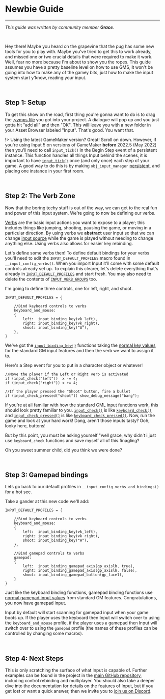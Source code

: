 # Newbie Guide

---

*This guide was written by community member **Grace**.*

&nbsp;

Hey there! Maybe you heard on the grapevine that the pug has some new tools for you to play with. Maybe you've tried to get this to work already, and missed one or two crucial details that were required to make it work. Well, fear no more because I'm about to show you the ropes. This guide assumes you have a pretty baseline level on how to use GMS, it won't be going into how to make any of the gamey bits, just how to make the input system start y'know, reading your input.

&nbsp;

## Step 1: Setup

To get this show on the road, first thing you're gonna want to do is to drag the [.yymps file](https://github.com/JujuAdams/Input/releases) you got into your project. A dialogue will pop up and you just gotta hit "add all" and then "OK". This will leave you with a new folder in your Asset Browser labeled "Input". That's good. You want that.

!> Using the latest GameMaker version? Great! Scroll on down. However, if you're using Input 5 on versions of GameMaker **before** 2022.5 (May 2022) then you'll need to call `input_tick()` in the Begin Step event of a persistent instance. This function handles all things Input behind the scenes, it is important to have [`input_tick()`](Functions-(Other)#input_tick) once (and only once) each step of your game. A good way to do this is by making `obj_input_manager` [persistent](https://manual.yoyogames.com/#t=The_Asset_Editors%2FObjects.htm), and placing one instance in your first room.

&nbsp;

## Step 2: The Verb Zone

Now that the boring techy stuff is out of the way, we can get to the real fun and power of this input system. We're going to now be defining our verbs.

[Verbs](Verbs-and-Alternate-Bindings) are the basic input actions you want to expose to a player; this includes things like jumping, shooting, pausing the game, or moving in a particular direction. By using verbs we **abstract** user input so that we can change [input source](Input-Sources) while the game is played without needing to change anything else. Using verbs also allows for easier key rebinding.

Let's define some verbs then! To define default bindings for your verbs you'll need to edit the `INPUT_DEFAULT_PROFILES` macro found in `__input_config_verbs()`. When you import Input it'll come with some default controls already set up. To explain this clearer, let's delete everything that's already in [`INPUT_DEFAULT_PROFILES`](Configuration?id=profiles-and-bindings) and start fresh. You may also need to delete the contents of [`INPUT_VERB_GROUPS`](Configuration?id=verbs) too.

I'm going to define three controls, one for left, right, and shoot.

```gml
INPUT_DEFAULT_PROFILES = {
    
	//Bind keyboard controls to verbs
    keyboard_and_mouse:
    {
        left:  input_binding_key(vk_left),
        right: input_binding_key(vk_right),
        shoot: input_binding_key("A"),
    },
}
```

We've got the [`input_binding_key()`](Functions-(Binding-Creators)?id=input_binding_keykey) functions taking the [normal key values](https://manual.yoyogames.com/GameMaker_Language/GML_Reference/Game_Input/Keyboard_Input/Keyboard_Input.htm) for the standard GM input features and then the verb we want to assign it to.

Here's a Step event for you to put in a character object or whatever!

```gml
//Move the player if the Left or Right verb is activated
if (input_check("left"))  x -= 4;
if (input_check("right")) x += 4;

//If the player pressed the "Shoot" button, fire a bullet
if (input_check_pressed("shoot")) show_debug_message("bang");
```

If you're at all familiar with how the standard GML input functions work, this should look pretty familiar to you. [`input_check()`](Functions-(Checkers)#input_checkverb-playerindex-bufferduration) is like [`keyboard_check()`](https://manual.yoyogames.com/#t=GameMaker_Language%252FGML_Reference%252FGame_Input%252FKeyboard_Input%252Fkeyboard_check.htm) and [`input_check_pressed()`](Functions-(Checkers)#input_check_pressedverb-playerindex-bufferduration) is like [`keyboard_check_pressed()`](https://manual.yoyogames.com/#t=GameMaker_Language%252FGML_Reference%252FGame_Input%252FKeyboard_Input%252Fkeyboard_check_pressed.htm).
Now, run the game and look at your hard work! Dang, aren't those inputs tasty? Ooh, looky here, buttons!

But by this point, you must be asking yourself "well grace, why didn't i just use `keyboard_check` functions and save myself all of this finagling?

Oh you sweet summer child, did you think we were done?

&nbsp;

## Step 3: Gamepad bindings

Lets go back to our default profiles in `__input_config_verbs_and_bindings()` for a hot sec.

Take a gander at this new code we'll add:

```gml
INPUT_DEFAULT_PROFILES = {
    
	//Bind keyboard controls to verbs
    keyboard_and_mouse:
    {
        left:  input_binding_key(vk_left),
        right: input_binding_key(vk_right),
        shoot: input_binding_key("A"),
    },
	
	//Bind gamepad controls to verbs
	gamepad:
	{
        left:  input_binding_gamepad_axis(gp_axislh, true),
        right: input_binding_gamepad_axis(gp_axislh, false),
	    shoot: input_binding_gamepad_button(gp_face1),
	}
}
```

Just like the keyboard binding functions, gamepad binding functions use [normal gamepad input values](https://manual.yoyogames.com/GameMaker_Language/GML_Reference/Game_Input/GamePad_Input/Gamepad_Input.htm) from standard GM features. Congratulations, you now have gamepad input.

Input by default will start scanning for gamepad input when your game boots up. If the player uses the keyboard then Input will switch over to using the `keyboard_and_mouse` profile, if the player uses a gamepad then Input will switch over to using the `gamepad` profile (the names of these profiles can be controlled by changing some macros).

&nbsp;

## Step 4: Next Steps

This is only scratching the surface of what Input is capable of. Further examples can be found in the project in the [main GitHub repository](https://github.com/JujuAdams/Input), including control rebinding and multiplayer. You should also take a deeper dive into the documentation for details on the features of Input, but if you get lost or want a quick answer, then we invite you to [join us on Discord](https://discord.gg/8krYCqr).
